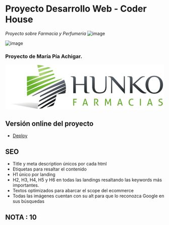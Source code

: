 # Proyecto Desarrollo Web - Coder House

_Proyecto sobre Farmacia y Perfumeria_ ![image](https://user-images.githubusercontent.com/76546697/134269611-0e68de3f-c3fa-437f-8268-c859e2dfc46d.png)

![image](https://user-images.githubusercontent.com/76546697/134269753-2ef4bf72-3ff6-4b13-b850-e3ecf5d8aad3.png)

### Proyecto de María Pía Achigar.

![Print del sitio](/multimedia/HunkoLogo.jpg?raw=true)

## Versión online del proyecto

* [Deploy](https://piaachigar.github.io/Pia-ProyectoFarmacia/)

## SEO

* Title y meta description únicos por cada html
* Etiquetas para resaltar el contenido
* H1 único por landing
* H2, H3, H4, H5 y H6 en todas las landings resaltando las keywords más importantes.
* Textos optimizados para abarcar el scope del ecommerce
* Todas las imágenes cuentan con su alt para que lo reconozca Google en sus búsquedas



## NOTA : 10
